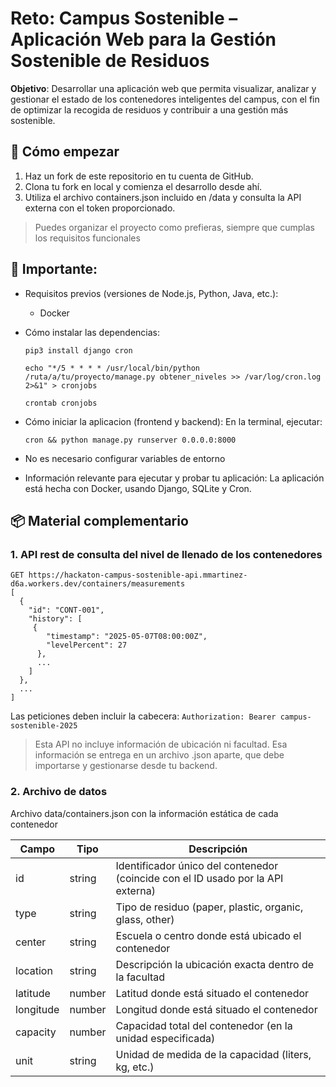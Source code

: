 # Reto: Campus Sostenible – Aplicación Web para la Gestión Sostenible de Residuos
**Objetivo**: Desarrollar una aplicación web que permita visualizar, analizar y gestionar el estado de los contenedores inteligentes del campus, con el fin de optimizar la recogida de residuos y contribuir a una gestión más sostenible.

## 🚀 Cómo empezar
1. Haz un fork de este repositorio en tu cuenta de GitHub.
2. Clona tu fork en local y comienza el desarrollo desde ahí.
3. Utiliza el archivo containers.json incluido en /data y consulta la API externa con el token proporcionado.

> Puedes organizar el proyecto como prefieras, siempre que cumplas los requisitos funcionales

## 📌 Importante:
- Requisitos previos (versiones de Node.js, Python, Java, etc.):
  	- Docker
    
- Cómo instalar las dependencias:
  	```
  	pip3 install django cron
  
  	echo "*/5 * * * * /usr/local/bin/python /ruta/a/tu/proyecto/manage.py obtener_niveles >> /var/log/cron.log 2>&1" > cronjobs
  
	crontab cronjobs
   	```
  
- Cómo iniciar la aplicacion (frontend y backend):
  	En la terminal, ejecutar:
  
  	```
  	cron && python manage.py runserver 0.0.0.0:8000
   	```
  
- No es necesario configurar variables de entorno
  
- Información relevante para ejecutar y probar tu aplicación:
	La aplicación está hecha con Docker, usando Django, SQLite y Cron.

## 📦 Material complementario
### 1. API rest de consulta del nivel de llenado de los contenedores
```
GET https://hackaton-campus-sostenible-api.mmartinez-d6a.workers.dev/containers/measurements
[
  {
    "id": "CONT-001",
    "history": [
	 {
        "timestamp": "2025-05-07T08:00:00Z",
        "levelPercent": 27
      },
      ...
    ]
  },
  ...
]
```

Las peticiones deben incluir la cabecera: `Authorization: Bearer campus-sostenible-2025`

> Esta API no incluye información de ubicación ni facultad. Esa información se entrega en un archivo .json aparte, que debe importarse y gestionarse desde tu backend.


### 2. Archivo de datos
Archivo data/containers.json con la información estática de cada contenedor

Campo      | Tipo    | Descripción
| -------- | ------- | -------------------------------------------------- |
id         | string  | Identificador único del contenedor (coincide con el ID usado por la API externa)
type       | string  | Tipo de residuo (paper, plastic, organic, glass, other)
center     | string  | Escuela o centro donde está ubicado el contenedor
location   | string  | Descripción la ubicación exacta dentro de la facultad
latitude   | number  | Latitud donde está situado el contenedor
longitude  | number  | Longitud donde está situado el contenedor
capacity   | number  | Capacidad total del contenedor (en la unidad especificada)
unit       | string  | Unidad de medida de la capacidad (liters, kg, etc.)
